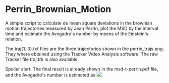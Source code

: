 # Perrin_Brownian_Motion
A simple script to calculate de mean square deviations in the brownian motion trajectories measured by Jean Perrin, plot the MSD by the interval time and estimate the Avogadro's number by means of the Einstein's relation.

The traj{1..3}.txt files are the three trajectories shown in the perrin_trajs.png. They where obtained using the Tracker Video Analysis software. The raw Tracker file traj.trk is also available.

Spoiler alert: The final result is already shown in the msd-t-perrin.pdf file, and the Avogadro's number is estimated as <img src="https://latex.codecogs.com/gif.latex?(6.0%20\pm%200.3)%20\times%2010^{23}" />.
